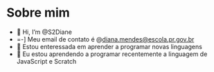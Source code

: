 # Sobre mim
- 👋 Hi, I’m @S2Diane
- =-] Meu email de contato é @diana.mendes@escola.pr.gov.br
- 👀 Estou enteressada em aprender a programar novas linguagens 
- 🌱 Eu estou aprendendo a programar recentemente a linguagem de JavaScript e Scratch


